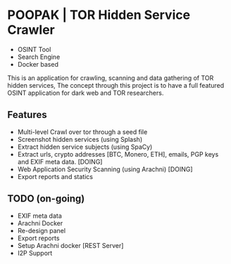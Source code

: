 # POOPAK | TOR Hidden Service Crawler
- OSINT Tool
- Search Engine
- Docker based

This is an application for crawling, scanning and data gathering of TOR hidden services, The concept through this 
project is to have a full featured OSINT application for dark web and TOR researchers.

## Features
* Multi-level Crawl over tor through a seed file
* Screenshot hidden services (using Splash)
* Extract hidden service subjects (using SpaCy)
* Extract urls, crypto addresses [BTC, Monero, ETH], emails, PGP keys and EXIF meta data. [DOING]
* Web Application Security Scanning (using Arachni) [DOING]
* Export reports and statics

## TODO (on-going)
- EXIF meta data
- Arachni Docker 
- Re-design panel
- Export reports
- Setup Arachni docker [REST Server]
- I2P Support